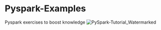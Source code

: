 # Pyspark-Examples
Pyspark exercises to boost knowledge
![PySpark-Tutorial_Watermarked](https://user-images.githubusercontent.com/36128807/167391993-825ff6f1-242d-47b5-bbe5-146db34d4f6e.jpg)
